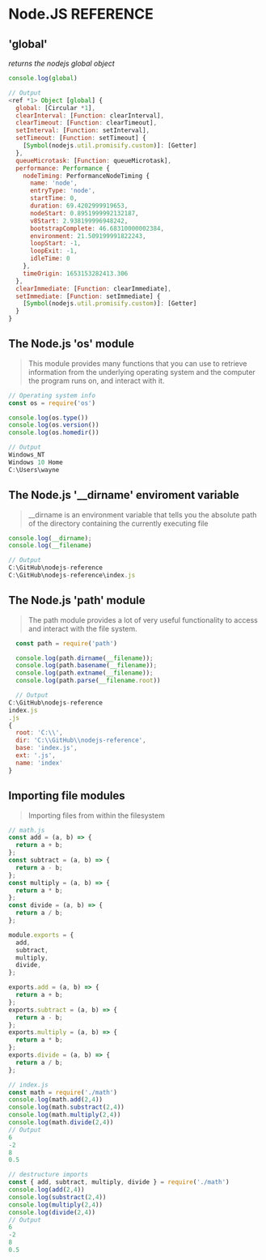 # Node.JS REFERENCE

## 'global'
*returns the nodejs global object*
```javascript
console.log(global)

// Output
<ref *1> Object [global] {
  global: [Circular *1],
  clearInterval: [Function: clearInterval],
  clearTimeout: [Function: clearTimeout],
  setInterval: [Function: setInterval],
  setTimeout: [Function: setTimeout] {
    [Symbol(nodejs.util.promisify.custom)]: [Getter]
  },
  queueMicrotask: [Function: queueMicrotask],
  performance: Performance {
    nodeTiming: PerformanceNodeTiming {
      name: 'node',
      entryType: 'node',
      startTime: 0,
      duration: 69.4202999919653,
      nodeStart: 0.8951999992132187,
      v8Start: 2.938199996948242,
      bootstrapComplete: 46.68310000002384,
      environment: 21.509199991822243,
      loopStart: -1,
      loopExit: -1,
      idleTime: 0
    },
    timeOrigin: 1653153282413.306
  },
  clearImmediate: [Function: clearImmediate],
  setImmediate: [Function: setImmediate] {
    [Symbol(nodejs.util.promisify.custom)]: [Getter]
  }
}
```
## The Node.js 'os' module
>This module provides many functions that you can use to retrieve information from the underlying operating system and the computer the program runs on, and interact with it.
```javascript
// Operating system info
const os = require('os')

console.log(os.type())
console.log(os.version())
console.log(os.homedir())

// Output
Windows_NT
Windows 10 Home
C:\Users\wayne
```

## The Node.js '__dirname' enviroment variable
> __dirname is an environment variable that tells you the absolute path of the directory containing the currently executing file
  ```javascript
  console.log(__dirname);
  console.log(__filename)

  // Output
  C:\GitHub\nodejs-reference
  C:\GitHub\nodejs-reference\index.js
  ```

## The Node.js 'path' module
> The path module provides a lot of very useful functionality to access and interact with the file system.
```javascript
  const path = require('path') 

  console.log(path.dirname(__filename));
  console.log(path.basename(__filename));
  console.log(path.extname(__filename));
  console.log(path.parse(__filename.root))

  // Output
C:\GitHub\nodejs-reference
index.js
.js
{
  root: 'C:\\',
  dir: 'C:\\GitHub\\nodejs-reference',
  base: 'index.js',
  ext: '.js',
  name: 'index'
}
```

## Importing file modules
> Importing files from within the filesystem
```javascript
// math.js
const add = (a, b) => {
  return a + b;
};
const subtract = (a, b) => {
  return a - b;
};
const multiply = (a, b) => {
  return a * b;
};
const divide = (a, b) => {
  return a / b;
};

module.exports = {
  add,
  subtract,
  multiply,
  divide,
};

exports.add = (a, b) => {
  return a + b;
};
exports.subtract = (a, b) => {
  return a - b;
};
exports.multiply = (a, b) => {
  return a * b;
};
exports.divide = (a, b) => {
  return a / b;
};

// index.js
const math = require('./math')
console.log(math.add(2,4))
console.log(math.substract(2,4))
console.log(math.multiply(2,4))
console.log(math.divide(2,4))
// Output
6
-2
8
0.5

// destructure imports
const { add, subtract, multiply, divide } = require('./math')
console.log(add(2,4))
console.log(substract(2,4))
console.log(multiply(2,4))
console.log(divide(2,4))
// Output
6
-2
8
0.5
```
</details>
